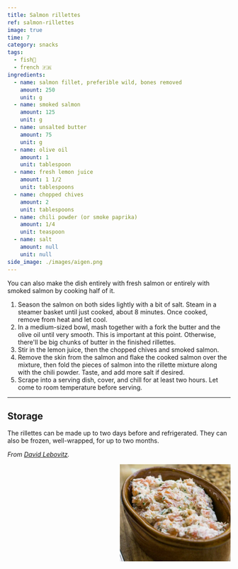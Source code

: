 ```yaml
---
title: Salmon rillettes
ref: salmon-rillettes
image: true
time: 7
category: snacks
tags:
  - fish🦈
  - french 🇫🇷
ingredients:
  - name: salmon fillet, preferible wild, bones removed
    amount: 250
    unit: g
  - name: smoked salmon
    amount: 125
    unit: g
  - name: unsalted butter
    amount: 75
    unit: g
  - name: olive oil
    amount: 1
    unit: tablespoon
  - name: fresh lemon juice
    amount: 1 1/2
    unit: tablespoons
  - name: chopped chives
    amount: 2
    unit: tablespoons
  - name: chili powder (or smoke paprika)
    amount: 1/4
    unit: teaspoon
  - name: salt
    amount: null
    unit: null
side_image: ./images/aigen.png
---
```


You can also make the dish entirely with fresh salmon or entirely with smoked salmon by cooking half of it.

1. Season the salmon on both sides lightly with a bit of salt. Steam in a steamer basket until just cooked, about 8 minutes. Once cooked, remove from heat and let cool.
2. In a medium-sized bowl, mash together with a fork the butter and the olive oil until very smooth. This is important at this point. Otherwise, there'll be big chunks of butter in the finished rillettes.
3. Stir in the lemon juice, then the chopped chives and smoked salmon.
4. Remove the skin from the salmon and flake the cooked salmon over the mixture, then fold the pieces of salmon into the rillette mixture along with the chili powder. Taste, and add more salt if desired.
5. Scrape into a serving dish, cover, and chill for at least two hours. Let come to room temperature before serving.
---

## Storage
The rillettes can be made up to two days before and refrigerated. 
They can also be frozen, well-wrapped, for up to two months.

_From [David Lebovitz](https://www.davidlebovitz.com/salmon-rillette/)._

<img src="images/salmon_rillettes.png" style="width:250px; float:right;"/>
